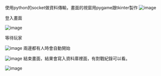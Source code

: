 使用python的socket做資料傳輸，畫面的視窗用pygame跟tkinter製作
![image](https://user-images.githubusercontent.com/80031876/148183622-8b1563ab-2fe1-4158-8be7-0c70e2b265f2.png)

登入畫面


![image](https://user-images.githubusercontent.com/80031876/148183766-3a2216bb-c72c-41a6-84c4-7b61d89851bf.png)

等待玩家

![image](https://user-images.githubusercontent.com/80031876/148183863-00cef888-1f0e-4462-9adc-33c088ac9848.png)
兩邊都有人時會自動開始

![image](https://user-images.githubusercontent.com/80031876/148184380-aec08674-9ec4-4755-b671-05456c3092e7.png)
結束畫面，結果會寫入資料庫裡面，有對戰紀錄可以看。

![image](https://user-images.githubusercontent.com/80031876/148184589-95d85154-2915-4d23-b4c9-3bd68c880026.png)
